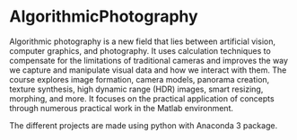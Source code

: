 # AlgorithmicPhotography

Algorithmic photography is a new field that lies between artificial vision, computer graphics, and photography. It uses calculation techniques to compensate for the limitations of traditional cameras and improves the way we capture and manipulate visual data and how we interact with them. The course explores image formation, camera models, panorama creation, texture synthesis, high dynamic range (HDR) images, smart resizing, morphing, and more. It focuses on the practical application of concepts through numerous practical work in the Matlab environment.

The different projects are made using python with Anaconda 3 package.
